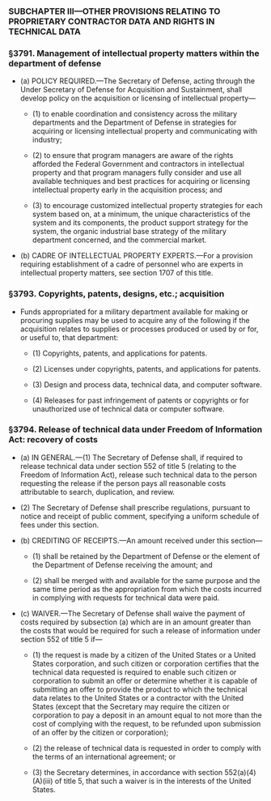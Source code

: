 ### SUBCHAPTER III—OTHER PROVISIONS RELATING TO PROPRIETARY CONTRACTOR DATA AND RIGHTS IN TECHNICAL DATA

### §3791. Management of intellectual property matters within the department of defense
* (a) POLICY REQUIRED.—The Secretary of Defense, acting through the Under Secretary of Defense for Acquisition and Sustainment, shall develop policy on the acquisition or licensing of intellectual property—

  * (1) to enable coordination and consistency across the military departments and the Department of Defense in strategies for acquiring or licensing intellectual property and communicating with industry;

  * (2) to ensure that program managers are aware of the rights afforded the Federal Government and contractors in intellectual property and that program managers fully consider and use all available techniques and best practices for acquiring or licensing intellectual property early in the acquisition process; and

  * (3) to encourage customized intellectual property strategies for each system based on, at a minimum, the unique characteristics of the system and its components, the product support strategy for the system, the organic industrial base strategy of the military department concerned, and the commercial market.


* (b) CADRE OF INTELLECTUAL PROPERTY EXPERTS.—For a provision requiring establishment of a cadre of personnel who are experts in intellectual property matters, see section 1707 of this title.

### §3793. Copyrights, patents, designs, etc.; acquisition
* Funds appropriated for a military department available for making or procuring supplies may be used to acquire any of the following if the acquisition relates to supplies or processes produced or used by or for, or useful to, that department:

  * (1) Copyrights, patents, and applications for patents.

  * (2) Licenses under copyrights, patents, and applications for patents.

  * (3) Design and process data, technical data, and computer software.

  * (4) Releases for past infringement of patents or copyrights or for unauthorized use of technical data or computer software.

### §3794. Release of technical data under Freedom of Information Act: recovery of costs
* (a) IN GENERAL.—(1) The Secretary of Defense shall, if required to release technical data under section 552 of title 5 (relating to the Freedom of Information Act), release such technical data to the person requesting the release if the person pays all reasonable costs attributable to search, duplication, and review.

* (2) The Secretary of Defense shall prescribe regulations, pursuant to notice and receipt of public comment, specifying a uniform schedule of fees under this section.

* (b) CREDITING OF RECEIPTS.—An amount received under this section—

  * (1) shall be retained by the Department of Defense or the element of the Department of Defense receiving the amount; and

  * (2) shall be merged with and available for the same purpose and the same time period as the appropriation from which the costs incurred in complying with requests for technical data were paid.


* (c) WAIVER.—The Secretary of Defense shall waive the payment of costs required by subsection (a) which are in an amount greater than the costs that would be required for such a release of information under section 552 of title 5 if—

  * (1) the request is made by a citizen of the United States or a United States corporation, and such citizen or corporation certifies that the technical data requested is required to enable such citizen or corporation to submit an offer or determine whether it is capable of submitting an offer to provide the product to which the technical data relates to the United States or a contractor with the United States (except that the Secretary may require the citizen or corporation to pay a deposit in an amount equal to not more than the cost of complying with the request, to be refunded upon submission of an offer by the citizen or corporation);

  * (2) the release of technical data is requested in order to comply with the terms of an international agreement; or

  * (3) the Secretary determines, in accordance with section 552(a)(4)(A)(iii) of title 5, that such a waiver is in the interests of the United States.